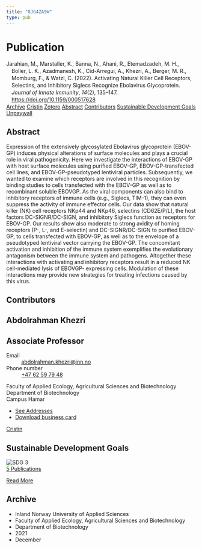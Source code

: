 ```yaml
---
title: "8JG4ZA9W"
type: pub
---
```

<h1>Publication</h1>
<article id="csl-bib-container-8JG4ZA9W" class="csl-bib-container">
  <div class="csl-bib-body" style="line-height: 1.35; padding-left: 1em; text-indent:-1em;">
  <div class="csl-entry">Jarahian, M., Marstaller, K., Banna, N., Ahani, R., Etemadzadeh, M. H., Boller, L. K., Azadmanesh, K., Cid-Arregui, A., Khezri, A., Berger, M. R., Momburg, F., &amp; Watzl, C. (2022). Activating Natural Killer Cell Receptors, Selectins, and Inhibitory Siglecs Recognize Ebolavirus Glycoprotein. <i>Journal of Innate Immunity</i>, <i>14</i>(2), 135&#x2013;147. <a href="https://doi.org/10.1159/000517628">https://doi.org/10.1159/000517628</a></div>
</div>
  <div class="csl-bib-buttons">
    <a href="#taxonomy-article-8JG4ZA9W" class="csl-bib-button">Archive</a>
    <a href="https://app.cristin.no/results/show.jsf?id=1965731" alt="Cristin URL" class="csl-bib-button">Cristin</a>
    <a href="http://zotero.org/groups/5402882/items/8JG4ZA9W" alt="Zotero URL" class="csl-bib-button">Zotero</a>
    <a href="#abstract-article-8JG4ZA9W" class="csl-bib-button">Abstract</a>
    <a href="#contributors-article-8JG4ZA9W" class="csl-bib-button">Contributors</a>
    <a href="#sdg-article-8JG4ZA9W" class="csl-bib-button">Sustainable Development Goals</a>
    <a href="https://www.karger.com/Article/Pdf/517628" class="csl-bib-button">Unpaywall</a>
  </div>
  <div id="csl-bib-meta-container-8JG4ZA9W"></div>
</article>
<div id="csl-bib-meta-8JG4ZA9W" class="csl-bib-meta">
  <article id="abstract-article-8JG4ZA9W" class="abstract-article">
    <h1>Abstract</h1>
    Expression of the extensively glycosylated Ebolavirus glycoprotein (EBOV-GP) induces physical alterations of surface molecules and plays a crucial role in viral pathogenicity. Here we investigate the interactions of EBOV-GP with host surface molecules using purified EBOV-GP, EBOV-GP-transfected cell lines, and EBOV-GP-pseudotyped lentiviral particles. Subsequently, we wanted to examine which receptors are involved in this recognition by binding studies to cells transfected with the EBOV-GP as well as to recombinant soluble EBOVGP. As the viral components can also bind to inhibitory receptors of immune cells (e.g., Siglecs, TIM-1), they can even suppress the activity of immune effector cells. Our data show that natural killer (NK) cell receptors NKp44 and NKp46, selectins (CD62E/P/L), the host factors DC-SIGNR/DC-SIGN, and inhibitory Siglecs function as receptors for EBOV-GP. Our results show also moderate to strong avidity of homing receptors (P-, L-, and E-selectin) and DC-SIGNR/DC-SIGN to purified EBOV-GP, to cells transfected with EBOV-GP, as well as to the envelope of a pseudotyped lentiviral vector carrying the EBOV-GP. The concomitant activation and inhibition of the immune system exemplifies the evolutionary antagonism between the immune system and pathogens. Altogether these interactions with activating and inhibitory receptors result in a reduced NK cell-mediated lysis of EBOVGP- expressing cells. Modulation of these interactions may provide new strategies for treating infections caused by this virus.
  </article>
  <article id="contributors-article-8JG4ZA9W" class="contributors-article">
    <h1>Contributors</h1>
    <div class="personas"> <div class="vrtx-hinn-person-card"> <div class="photo"> <i class="lar la-user-circle missing-person"></i> </div> <div class="info"> <hgroup><h1>Abdolrahman Khezri</h1> <h2>Associate Professor</h2> </hgroup><dl> <dt>Email</dt> <dd> <a href="mailto:abdolrahman.khezri@inn.no">abdolrahman.khezri@inn.no</a> </dd> <dt>Phone number</dt> <dd><a href="tel:+4762597948"> +47 62 59 79 48 </a></dd> </dl> <p> Faculty of Applied Ecology, Agricultural Sciences and Biotechnology<br> Department of Biotechnology<br> Campus Hamar </p> <ul class="vrtx-hinn-links"> <li><a href="https://www.inn.no/english/find-an-employee/abdolrahman-khezri.html#vrtx-hinn-addresses">See Addresses</a></li> <li><a href="https://www.inn.no/english/find-an-employee/abdolrahman-khezri.html?vrtx=vcf">Download business card</a></li> </ul> </div> </div> <a href="https://app.cristin.no/persons/show.jsf?id=653469" alt="Cristin URL" class="personas-cristin">Cristin</a> </div>
  </article>
  <article id="sdg-article-8JG4ZA9W" class="sdg-article">
    <h1>Sustainable Development Goals</h1>
    <div class="sdg-container"><div id="sdg3" class="sdg"> <img src="{{< params subfolder >}}images/sdg/sdg03_en.png" class="image" alt="SDG 3"> <div class="sdg-overlay"> <a href="{{< params subfolder >}}en/archive/?sdg=3#archive" class="sdg-publication-count"><span>5</span> Publications</a> <p><a href="https://sdgs.un.org/goals/goal3" class="sdg-read-more">Read More</a></p> </div> </div></div>
  </article>
  <article id="taxonomy-article-8JG4ZA9W" class="taxonomy-article">
    <h1>Archive</h1>
    <ul>
      <li>Inland Norway University of Applied Sciences</li>
      <li>Faculty of Applied Ecology, Agricultural Sciences and Biotechnology</li>
      <li>Department of Biotechnology</li>
      <li>2021</li>
      <li>December</li>
    </ul>
  </article>
</div>
